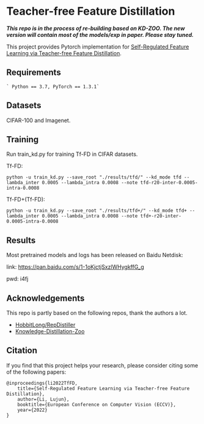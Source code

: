 # Teacher-free Feature Distillation
***This repo is in the process of re-building based on KD-ZOO. The new version will contain most of the models/exp in paper. Please stay tuned.***

This project provides Pytorch implementation for [Self-Regulated Feature Learning via Teacher-free Feature Distillation](https://lilujunai.github.io/Teacher-free-Distillation/).

## Requirements
```
` Python == 3.7, PyTorch == 1.3.1`
```

## Datasets
CIFAR-100 and Imagenet.


## Training
Run train_kd.py for training Tf-FD in CIFAR datasets. 

Tf-FD:


`python -u train_kd.py --save_root "./results/tfd/" --kd_mode tfd --lambda_inter 0.0005 --lambda_intra 0.0008 --note tfd-r20-inter-0.0005-intra-0.0008`


Tf-FD+(Tf-FD):


`python -u train_kd.py --save_root "./results/tfd+/" --kd_mode tfd+ --lambda_inter 0.0005 --lambda_intra 0.0008 --note tfd+-r20-inter-0.0005-intra-0.0008`


## Results
Most pretrained models and logs has been released on Baidu Netdisk:

link: https://pan.baidu.com/s/1-1oKjctjSxzlWHygkffG_g

pwd: i4fj

## Acknowledgements
This repo is partly based on the following repos, thank the authors a lot.
- [HobbitLong/RepDistiller](https://github.com/HobbitLong/RepDistiller)
- [Knowledge-Distillation-Zoo](https://github.com/AberHu/Knowledge-Distillation-Zoo)

## Citation
If you find that this project helps your research, please consider citing some of the following papers:

```
@inproceedings{li2022TfFD,
    title={Self-Regulated Feature Learning via Teacher-free Feature Distillation},
    author={Li, Lujun},
    booktitle={European Conference on Computer Vision (ECCV)},
    year={2022}
}
```


